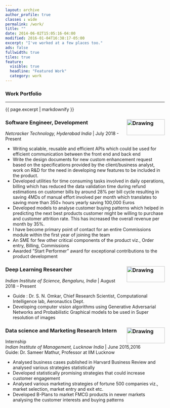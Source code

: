 ```yaml
---
layout: archive
author_profile: true
classes : wide
permalink: /work/
title: ""
date: 2014-06-02T15:05:16-04:00
modified: 2016-01-04T16:38:17-05:00
excerpt: "I've worked at a few places too."
ads: false
fullwidth: true
tiles: true
feature:
  visible: true
  headline: "Featured Work"
  category: work
---
```

### Work Portfolio
<hr>
{{ page.excerpt | markdownify }}

### Software Engineer, Development <img src="https://srimouli04.github.io/assets/images/nc.png" alt="Drawing" width="120" height ="50" align="right"/>

*Netcracker Technology, Hyderabad India* \| July 2018 - Present <br>
* Writing scalable, reusable and efficient APIs which could be used for efficient communication between the front end
and back end
* Write the design documents for new custom enhancement request based on the specifications provided by the
client/business analyst, work on R&D for the need in developing new features to be included in the product.
* Developed utilities for time consuming tasks involved in daily operations, billing which has reduced the data
validation time during refund estimations on customer bills by around 28% per bill cycle resulting in saving 4MDs of
manual effort involved per month which translates to saving more than 350+ hours yearly saving 100,000 Euros
* Developed models to analyse customer buying patterns which helped in predicting the next best products customer
might be willing to purchase and customer attrition rate. This has increased the overall revenue per month by 35%.
* I have become primary point of contact for an entire Commissions module within the first year of joining the team
* An SME for few other critical components of the product viz., Order entry, Billing, Commissions
* Awarded ”Start Performer” award for exceptional contributions to the product development


### Deep Learning Researcher <img src="https://srimouli04.github.io/assets/images/iisc.jpg" alt="Drawing" width="120" height="50" align="right"/>

*Indian Institute of Science, Bengaluru, India* \| August 2018 – Present<br>
* Guide : Dr. S. N. Omkar, Chief Research Scientist, Computational Intelligence lab, Aeronautics Dept.
* Developing computer vision algorithms using Generative Adversarial Networks and Probabilistic Graphical models to
be used in Super resolution of images



### Data science and Marketing Research Intern  <img src="https://srimouli04.github.io/assets/images/iiml.jpg" alt="Drawing" width="120" height="50" align="right"/>

Internship <br />
*Indian Institute of Management, Lucknow India* \| June 2015,2016<br>
Guide: Dr. Sameer Mathur, Professor at IIM Lucknow<br>
* Analysed business cases published in Harvard Business Review and analysed various strategies statistically
* Developed statistically promising strategies that could increase customer engagement
* Analysed various marketing strategies of fortune 500 companies viz., market selection, market entry and exit etc.
* Developed B-Plans to market FMCG products in newer markets analysing the customer interests and buying
patterns


